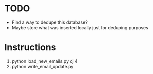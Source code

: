 # TODO

* Find a way to dedupe this database?
* Maybe store what was inserted locally just for deduping purposes

# Instructions

1. python load_new_emails.py cj 4
2. python write_email_update.py